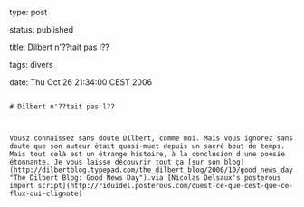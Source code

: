 type: post
status: published
title: Dilbert n'??tait pas l??
tags: divers
date: Thu Oct 26 21:34:00 CEST 2006
~~~~~~
# Dilbert n'??tait pas l??

Vousz connaissez sans doute Dilbert, comme moi. Mais vous ignorez sans doute que son auteur était quasi-muet depuis un sacré bout de temps. Mais tout celà est un étrange histoire, à la conclusion d'une poésie étonnante. Je vous laisse découvrir tout ça [sur son blog](http://dilbertblog.typepad.com/the_dilbert_blog/2006/10/good_news_day.html "The Dilbert Blog: Good News Day").via [Nicolas Delsaux's posterous import script](http://riduidel.posterous.com/quest-ce-que-cest-que-ce-flux-qui-clignote)